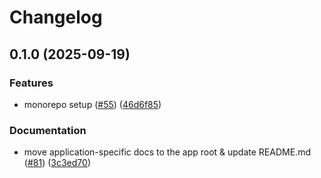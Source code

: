 # Changelog

## 0.1.0 (2025-09-19)


### Features

* monorepo setup ([#55](https://github.com/nednella/echo/issues/55)) ([46d6f85](https://github.com/nednella/echo/commit/46d6f858b8fccd9b24b6d220845ab5fd3ab0228b))


### Documentation

* move application-specific docs to the app root & update README.md ([#81](https://github.com/nednella/echo/issues/81)) ([3c3ed70](https://github.com/nednella/echo/commit/3c3ed70ab630099278793424e0504564a009d547))
